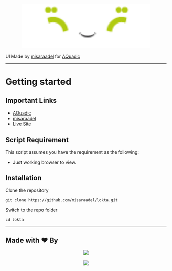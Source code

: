 <p align="center"><a href="https://lokta.aquadic.com" target="_blank"><img src="./assets/images/logo.png" width="400"></a></p>

UI Made by [misaraadel](https://github.com/misaraadel) for [AQuadic](https://aquadic.com)

----------

# Getting started

## Important Links

- [AQuadic](https://aquadic.com)
- [misaraadel](https://github.com/misaraadel)
- [Live Site](https://misaraadel.github.io/lokta)

## Script Requirement

This script assumes you have the requirement as the following:

- Just working browser to view.

## Installation

Clone the repository

    git clone https://github.com/misaraadel/lokta.git

Switch to the repo folder

    cd lokta

----------

## Made with ♥ By

<p align="center"><a href="https://AQuadic.com" target="_blank"><img src="https://AQuadic.com/img/logo.svg" width="200"></a></p>

<p align="center"><a href="https://github.com/misaraadel" target="_blank"><img src="https://avatars.githubusercontent.com/u/41232116?v=4" width="200"></a></p>
